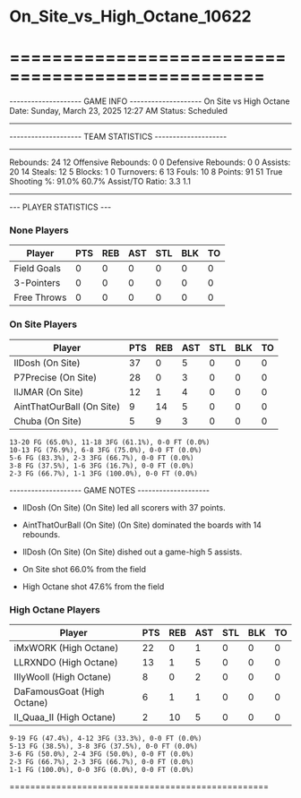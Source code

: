 # On_Site_vs_High_Octane_10622

==================================================
==================================================

-------------------- GAME INFO --------------------
On Site vs High Octane
Date: Sunday, March 23, 2025 12:27 AM
Status: Scheduled

--------------------------------------------------

-------------------- TEAM STATISTICS --------------------

---------------------------------------------------------------------------
Rebounds:                 24                        12
Offensive Rebounds:       0                         0
Defensive Rebounds:       0                         0
Assists:                  20                        14
Steals:                   12                        5
Blocks:                   1                         0
Turnovers:                6                         13
Fouls:                    10                        8
Points:                   91                        51
True Shooting %:          91.0%                     60.7%
Assist/TO Ratio:          3.3                       1.1

--------------------------------------------------

--- PLAYER STATISTICS ---

### None Players

|Player|PTS|REB|AST|STL|BLK|TO|
|---|---|---|---|---|---|---|
|Field Goals|0|0|0|0|0|0|
|3-Pointers|0|0|0|0|0|0|
|Free Throws|0|0|0|0|0|0|

### On Site Players

|Player|PTS|REB|AST|STL|BLK|TO|
|---|---|---|---|---|---|---|
|IlDosh (On Site)|37|0|5|0|0|0|
|P7Precise (On Site)|28|0|3|0|0|0|
|llJMAR (On Site)|12|1|4|0|0|0|
|AintThatOurBall (On Site)|9|14|5|0|0|0|
|Chuba (On Site)|5|9|3|0|0|0|

```
13-20 FG (65.0%), 11-18 3FG (61.1%), 0-0 FT (0.0%)
10-13 FG (76.9%), 6-8 3FG (75.0%), 0-0 FT (0.0%)
5-6 FG (83.3%), 2-3 3FG (66.7%), 0-0 FT (0.0%)
3-8 FG (37.5%), 1-6 3FG (16.7%), 0-0 FT (0.0%)
2-3 FG (66.7%), 1-1 3FG (100.0%), 0-0 FT (0.0%)
```

-------------------- GAME NOTES --------------------

* IlDosh (On Site) (On Site) led all scorers with 37 points.
* AintThatOurBall (On Site) (On Site) dominated the boards with 14 rebounds.
* IlDosh (On Site) (On Site) dished out a game-high 5 assists.

* On Site shot 66.0% from the field

* High Octane shot 47.6% from the field

### High Octane Players

|Player|PTS|REB|AST|STL|BLK|TO|
|---|---|---|---|---|---|---|
|iMxWORK (High Octane)|22|0|1|0|0|0|
|LLRXNDO (High Octane)|13|1|5|0|0|0|
|IIlyWooll (High Octane)|8|0|2|0|0|0|
|DaFamousGoat (High Octane)|6|1|1|0|0|0|
|II_Quaa_II (High Octane)|2|10|5|0|0|0|

```
9-19 FG (47.4%), 4-12 3FG (33.3%), 0-0 FT (0.0%)
5-13 FG (38.5%), 3-8 3FG (37.5%), 0-0 FT (0.0%)
3-6 FG (50.0%), 2-4 3FG (50.0%), 0-0 FT (0.0%)
2-3 FG (66.7%), 2-3 3FG (66.7%), 0-0 FT (0.0%)
1-1 FG (100.0%), 0-0 3FG (0.0%), 0-0 FT (0.0%)
```

==================================================

